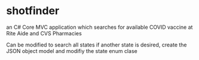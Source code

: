 # shotfinder


an C# Core MVC application which searches for 
available COVID vaccine at Rite Aide and CVS Pharmacies

Can be modified to search all states if another state is desired,
create the JSON object model and modifiy the state enum clase
